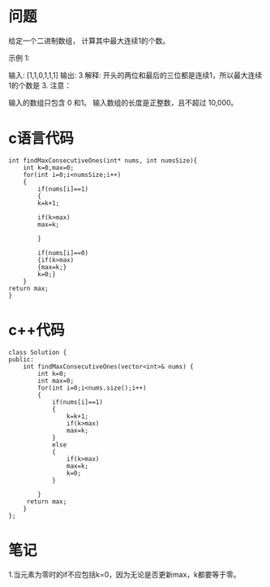 # 问题
给定一个二进制数组， 计算其中最大连续1的个数。

示例 1:

输入: [1,1,0,1,1,1]
输出: 3
解释: 开头的两位和最后的三位都是连续1，所以最大连续1的个数是 3.
注意：

输入的数组只包含 0 和1。
输入数组的长度是正整数，且不超过 10,000。

# c语言代码
```
int findMaxConsecutiveOnes(int* nums, int numsSize){
    int k=0,max=0;
    for(int i=0;i<numsSize;i++)
    {
        if(nums[i]==1)
        {
        k=k+1;
        
        if(k>max)
        max=k;
        
        }
        
        if(nums[i]==0)
        {if(k>max)
        {max=k;}
        k=0;}
    }
return max;
}
```
# c++代码
```
class Solution {
public:
    int findMaxConsecutiveOnes(vector<int>& nums) {
        int k=0;
        int max=0;
        for(int i=0;i<nums.size();i++)
        {
            if(nums[i]==1)
            {
                k=k+1;
                if(k>max)
                max=k;
            }
            else
            {
                if(k>max)
                max=k;
                k=0;
            }

        }
     return max;   
    }
};
```
# 笔记
1.当元素为零时的if不应包括k=0，因为无论是否更新max，k都要等于零。
